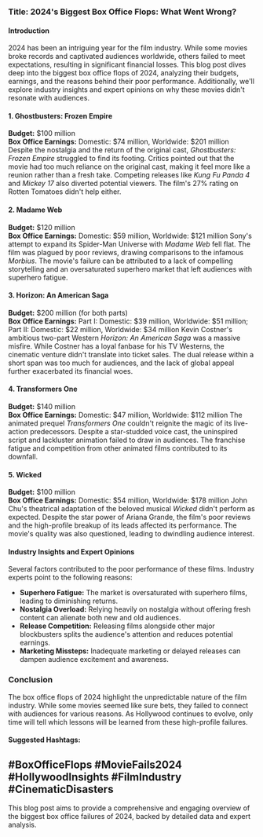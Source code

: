### Title: 2024's Biggest Box Office Flops: What Went Wrong?

#### Introduction

2024 has been an intriguing year for the film industry. While some movies broke records and captivated audiences worldwide, others failed to meet expectations, resulting in significant financial losses. This blog post dives deep into the biggest box office flops of 2024, analyzing their budgets, earnings, and the reasons behind their poor performance. Additionally, we'll explore industry insights and expert opinions on why these movies didn't resonate with audiences.

#### 1. **Ghostbusters: Frozen Empire**

**Budget:** $100 million  
**Box Office Earnings:** Domestic: $74 million, Worldwide: $201 million
Despite the nostalgia and the return of the original cast, _Ghostbusters: Frozen Empire_ struggled to find its footing. Critics pointed out that the movie had too much reliance on the original cast, making it feel more like a reunion rather than a fresh take. Competing releases like _Kung Fu Panda 4_ and _Mickey 17_ also diverted potential viewers. The film's 27% rating on Rotten Tomatoes didn't help either.

#### 2. **Madame Web**

**Budget:** $120 million  
**Box Office Earnings:** Domestic: $59 million, Worldwide: $121 million
Sony's attempt to expand its Spider-Man Universe with _Madame Web_ fell flat. The film was plagued by poor reviews, drawing comparisons to the infamous _Morbius_. The movie's failure can be attributed to a lack of compelling storytelling and an oversaturated superhero market that left audiences with superhero fatigue.

#### 3. **Horizon: An American Saga**

**Budget:** $200 million (for both parts)  
**Box Office Earnings:** Part I: Domestic: $39 million, Worldwide: $51 million; Part II: Domestic: $22 million, Worldwide: $34 million
Kevin Costner's ambitious two-part Western _Horizon: An American Saga_ was a massive misfire. While Costner has a loyal fanbase for his TV Westerns, the cinematic venture didn't translate into ticket sales. The dual release within a short span was too much for audiences, and the lack of global appeal further exacerbated its financial woes.

#### 4. **Transformers One**

**Budget:** $140 million  
**Box Office Earnings:** Domestic: $47 million, Worldwide: $112 million
The animated prequel _Transformers One_ couldn't reignite the magic of its live-action predecessors. Despite a star-studded voice cast, the uninspired script and lackluster animation failed to draw in audiences. The franchise fatigue and competition from other animated films contributed to its downfall.

#### 5. **Wicked**

**Budget:** $100 million  
**Box Office Earnings:** Domestic: $54 million, Worldwide: $178 million
John Chu's theatrical adaptation of the beloved musical _Wicked_ didn't perform as expected. Despite the star power of Ariana Grande, the film's poor reviews and the high-profile breakup of its leads affected its performance. The movie's quality was also questioned, leading to dwindling audience interest.

#### Industry Insights and Expert Opinions

Several factors contributed to the poor performance of these films. Industry experts point to the following reasons:

- **Superhero Fatigue:** The market is oversaturated with superhero films, leading to diminishing returns.
- **Nostalgia Overload:** Relying heavily on nostalgia without offering fresh content can alienate both new and old audiences.
- **Release Competition:** Releasing films alongside other major blockbusters splits the audience's attention and reduces potential earnings.
- **Marketing Missteps:** Inadequate marketing or delayed releases can dampen audience excitement and awareness.

### Conclusion

The box office flops of 2024 highlight the unpredictable nature of the film industry. While some movies seemed like sure bets, they failed to connect with audiences for various reasons. As Hollywood continues to evolve, only time will tell which lessons will be learned from these high-profile failures.

#### Suggested Hashtags:

## #BoxOfficeFlops #MovieFails2024 #HollywoodInsights #FilmIndustry #CinematicDisasters

This blog post aims to provide a comprehensive and engaging overview of the biggest box office failures of 2024, backed by detailed data and expert analysis.
